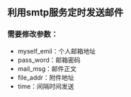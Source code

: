 ## 利用smtp服务定时发送邮件
### 需要修改参数：
 - myself_emil：个人邮箱地址
 - pass_word：邮箱密码
 - mail_msg：邮件正文
 - file_addr：附件地址
 - time：间隔时间发送